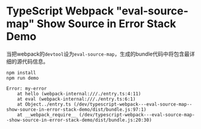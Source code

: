 TypeScript Webpack "eval-source-map" Show Source in Error Stack Demo
=====================================================================

当把webpack的`devtool`设为`eval-source-map`，生成的bundle代码中将包含最详细的源代码信息。

```
npm install
npm run demo
```

```
Error: my-error
    at hello (webpack-internal:///./entry.ts:4:11)
    at eval (webpack-internal:///./entry.ts:6:1)
    at Object../entry.ts (/dev/typescript-webpack---eval-source-map--show-source-in-error-stack-demo/dist/bundle.js:97:1)
    at __webpack_require__ (/dev/typescript-webpack---eval-source-map--show-source-in-error-stack-demo/dist/bundle.js:20:30)
```
